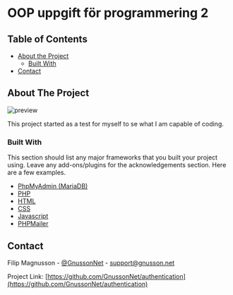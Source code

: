 # OOP uppgift för programmering 2

<!-- TABLE OF CONTENTS -->
## Table of Contents

* [About the Project](#about-the-project)
  * [Built With](#built-with)
* [Contact](#contact)


<!-- ABOUT THE PROJECT -->
## About The Project

<img src="assets/img/preview.png" alt="preview">

This project started as a test for myself to se what I am capable of coding.

### Built With
This section should list any major frameworks that you built your project using. Leave any add-ons/plugins for the acknowledgements section. Here are a few examples.
* [PhpMyAdmin (MariaDB)](https://www.phpmyadmin.net/)
* [PHP](https://www.php.net/)
* [HTML](https://sv.wikipedia.org/wiki/HTML)
* [CSS](https://sv.wikipedia.org/wiki/Cascading_Style_Sheets)
* [Javascript](https://sv.wikipedia.org/wiki/Javascript)
* [PHPMailer](https://github.com/PHPMailer/PHPMailer)

<!-- CONTACT -->
## Contact

Filip Magnusson - [@GnussonNet](https://twitter.com/GnussonNet) - support@gnusson.net

Project Link: [https://github.com/GnussonNet/authentication](https://github.com/GnussonNet/authentication)
